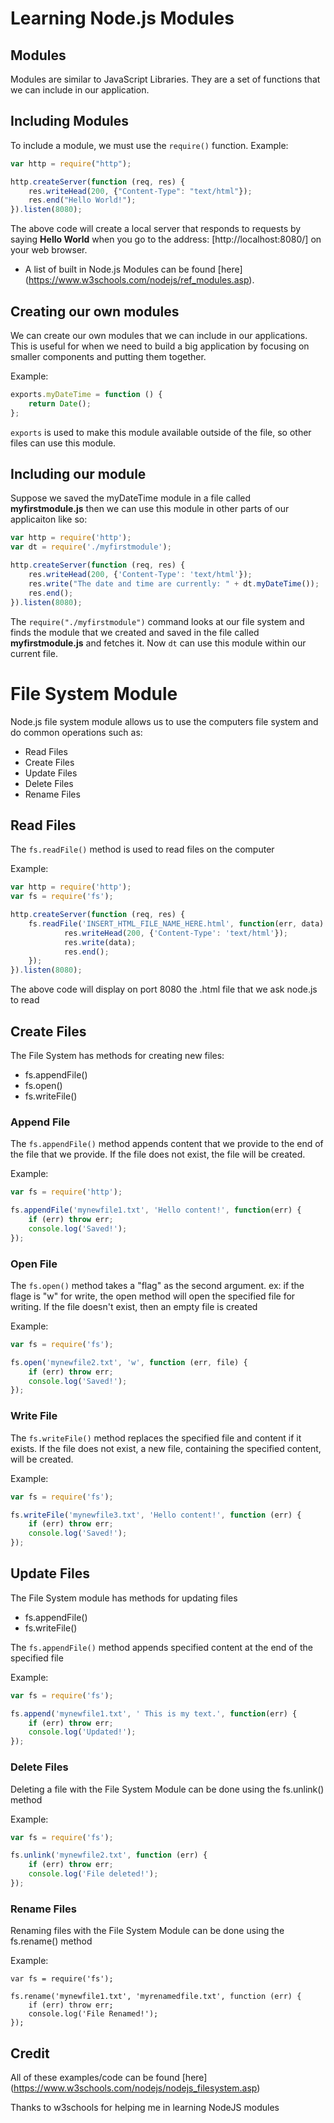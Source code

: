 # Learning Node.js Modules

## Modules

Modules are similar to JavaScript Libraries. They are a set of functions that we can include in our application.

## Including Modules

To include a module, we must use the `require()` function. Example:

```javascript
var http = require("http");

http.createServer(function (req, res) {
    res.writeHead(200, {"Content-Type": "text/html"});
    res.end("Hello World!");
}).listen(8080);
```

The above code will create a local server that responds to requests by saying **Hello World** when you go to the address: [http://localhost:8080/] on your web browser.

* A list of built in Node.js Modules can be found [here] (https://www.w3schools.com/nodejs/ref_modules.asp).

## Creating our own modules

We can create our own modules that we can include in our applications. This is useful for when we need to build a big application by focusing on smaller components and putting them together.

Example:

```javascript
exports.myDateTime = function () {
    return Date();
};
```

`exports` is used to make this module available outside of the file, so other files can use this module.

## Including our module

Suppose we saved the myDateTime module in a file called **myfirstmodule.js** then we can use this module in other parts of our applicaiton like so:

```javascript
var http = require('http');
var dt = require('./myfirstmodule');

http.createServer(function (req, res) {
    res.writeHead(200, {'Content-Type': 'text/html'});
    res.write("The date and time are currently: " + dt.myDateTime());
    res.end();
}).listen(8080);
```

The `require("./myfirstmodule")` command looks at our file system and finds the module that we created and saved in the file called **myfirstmodule.js** and fetches it. Now `dt` can use this module within our current file.

# File System Module

Node.js file system module allows us to use the computers file system and do common operations such as:
- Read Files
- Create Files
- Update Files
- Delete Files
- Rename Files

## Read Files

The `fs.readFile()` method is used to read files on the computer

Example:

```javascript
var http = require('http');
var fs = require('fs');

http.createServer(function (req, res) {
    fs.readFile('INSERT_HTML_FILE_NAME_HERE.html', function(err, data) {
            res.writeHead(200, {'Content-Type': 'text/html'});
            res.write(data);
            res.end();
    });
}).listen(8080);
```

The above code will display on port 8080 the .html file that we ask node.js to read

## Create Files

The File System has methods for creating new files:
- fs.appendFile()
- fs.open()
- fs.writeFile()

### Append File

The `fs.appendFile()` method appends content that we provide to the end of the file that we provide. If the file does not exist, the file will be created.

Example:

```javascript
var fs = require('http');

fs.appendFile('mynewfile1.txt', 'Hello content!', function(err) {
    if (err) throw err;
    console.log('Saved!');
});
```

### Open File

The `fs.open()` method takes a "flag" as the second argument. ex: if the flage is "w" for write, the open method will open the specified file for writing. If the file doesn't exist, then an empty file is created

Example:

```javascript
var fs = require('fs');

fs.open('mynewfile2.txt', 'w', function (err, file) {
    if (err) throw err;
    console.log('Saved!');
});
```

### Write File

The `fs.writeFile()` method replaces the specified file and content if it exists. If the file does not exist, a new file, containing the specified content, will be created.

Example:

```javascript
var fs = require('fs');

fs.writeFile('mynewfile3.txt', 'Hello content!', function (err) {
    if (err) throw err;
    console.log('Saved!');
});
```

## Update Files

The File System module has methods for updating files

- fs.appendFile()
- fs.writeFile()

The `fs.appendFile()` method appends specified content at the end of the specified file

Example:

```javascript
var fs = require('fs');

fs.append('mynewfile1.txt', ' This is my text.', function(err) {
    if (err) throw err;
    console.log('Updated!');
});
```

### Delete Files

Deleting a file with the File System Module can be done using the fs.unlink() method

Example:

```javascript
var fs = require('fs');

fs.unlink('mynewfile2.txt', function (err) {
    if (err) throw err;
    console.log('File deleted!');
});
```
### Rename Files

Renaming files with the File System Module can be done using the fs.rename() method

Example:

```
var fs = require('fs');

fs.rename('mynewfile1.txt', 'myrenamedfile.txt', function (err) {
    if (err) throw err;
    console.log('File Renamed!');
});
```

## Credit

All of these examples/code can be found [here] (https://www.w3schools.com/nodejs/nodejs_filesystem.asp)

Thanks to w3schools for helping me in learning NodeJS modules

